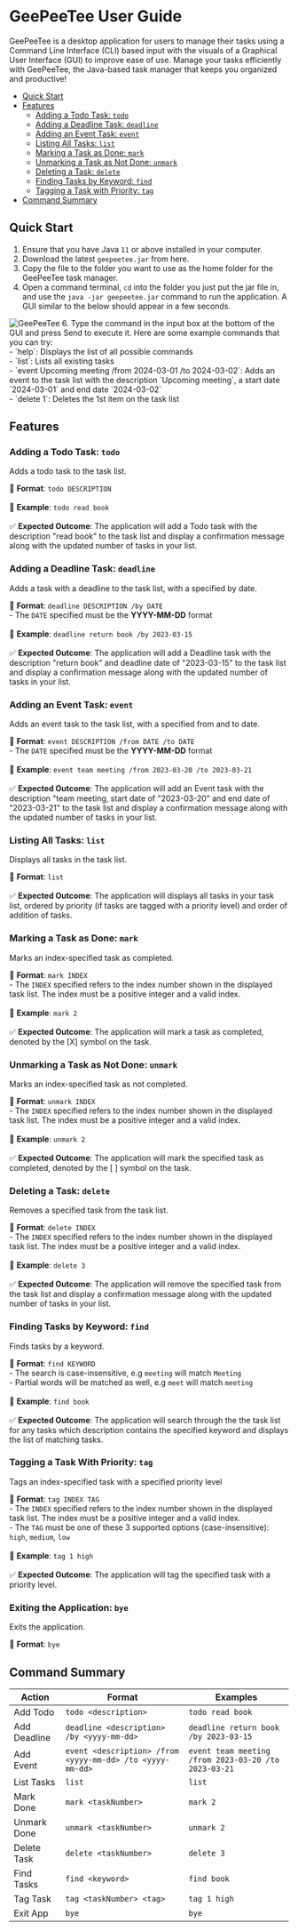 # GeePeeTee User Guide

GeePeeTee is a desktop application for users to manage their tasks using a Command Line Interface (CLI) based input with the visuals of a Graphical User Interface (GUI) to improve ease of use. Manage your tasks efficiently with GeePeeTee, the Java-based task manager that keeps you organized and productive!

- [Quick Start](#quick-start)
- [Features](#features)
  - [Adding a Todo Task: `todo`](#adding-a-todo-task-todo)
  - [Adding a Deadline Task: `deadline`](#adding-a-deadline-task-deadline)
  - [Adding an Event Task: `event`](#adding-an-event-task-event)
  - [Listing All Tasks: `list`](#listing-all-tasks-list)
  - [Marking a Task as Done: `mark`](#marking-a-task-as-done-mark)
  - [Unmarking a Task as Not Done: `unmark`](#unmarking-a-task-as-not-done-unmark)
  - [Deleting a Task: `delete`](#deleting-a-task-delete)
  - [Finding Tasks by Keyword: `find`](#finding-tasks-by-keyword-find)
  - [Tagging a Task with Priority: `tag`](#tagging-a-task-with-priority-tag)
- [Command Summary](#command-summary)


## Quick Start
  1. Ensure that you have Java `11` or above installed in your computer.
  2. Download the latest `geepeetee.jar` from here.
  3. Copy the file to the folder you want to use as the home folder for the GeePeeTee task manager.
  4. Open a command terminal, `cd` into the folder you just put the jar file in, and use the `java -jar geepeetee.jar` command to run the application. A GUI similar to the below should appear in a few seconds.
  <img src="./Ui.png" alt="GeePeeTee">
  6. Type the command in the input box at the bottom of the GUI and press Send to execute it. Here are some example commands that you can try: <br>
    - `help`: Displays the list of all possible commands <br>
    - `list`: Lists all existing tasks <br>
    - `event Upcoming meeting /from 2024-03-01 /to 2024-03-02`: Adds an event to the task list with the description `Upcoming meeting`, a start date `2024-03-01` and end date `2024-03-02` <br>
    - `delete 1`: Deletes the 1st item on the task list


## Features

### Adding a Todo Task: `todo`
Adds a todo task to the task list.

🔹 **Format**: `todo DESCRIPTION`<br><br>
🌟 **Example**: `todo read book`<br><br>
✅ **Expected Outcome**: The application will add a Todo task with the description "read book" to the task list and display a confirmation message along with the updated number of tasks in your list.


### Adding a Deadline Task: `deadline`
Adds a task with a deadline to the task list, with a specified by date.

🔹 **Format**: `deadline DESCRIPTION /by DATE`<br> 
    - The `DATE` specified must be the <strong>YYYY-MM-DD</strong> format <br>
<br>
🌟 **Example**: `deadline return book /by 2023-03-15`<br><br>
✅ **Expected Outcome**: The application will add a Deadline task with the description "return book" and deadline date of "2023-03-15" to the task list and display a confirmation message along with the updated number of tasks in your list.


### Adding an Event Task: `event`

Adds an event task to the task list, with a specified from and to date.

🔹 **Format**: `event DESCRIPTION /from DATE /to DATE`<br>
    - The `DATE` specified must be the <strong>YYYY-MM-DD</strong> format <br>
<br>
🌟 **Example**: `event team meeting /from 2023-03-20 /to 2023-03-21`<br><br>
✅ **Expected Outcome**: The application will add an Event task with the description "team meeting, start date of "2023-03-20" and end date of "2023-03-21" to the task list and display a confirmation message along with the updated number of tasks in your list.


### Listing All Tasks: `list`

Displays all tasks in the task list.

🔹 **Format**: `list`<br><br>
✅ **Expected Outcome**: The application will displays all tasks in your task list, ordered by priority (if tasks are tagged with a priority level) and order of addition of tasks.


### Marking a Task as Done: `mark`

Marks an index-specified task as completed.

🔹 **Format**: `mark INDEX`<br>
    - The `INDEX` specified refers to the index number shown in the displayed task list. The index must be a positive integer and a valid index.<br>
<br>
🌟 **Example**: `mark 2`<br><br>
✅ **Expected Outcome**: The application will mark a task as completed, denoted by the [X] symbol on the task.


### Unmarking a Task as Not Done: `unmark`

Marks an index-specified task as not completed.

🔹 **Format**: `unmark INDEX`<br>
    - The `INDEX` specified refers to the index number shown in the displayed task list. The index must be a positive integer and a valid index.<br>
<br>
🌟 **Example**: `unmark 2`<br><br>
✅ **Expected Outcome**: The application will mark the specified task as completed, denoted by the [ ] symbol on the task.


### Deleting a Task: `delete`

Removes a specified task from the task list.

🔹 **Format**: `delete INDEX`<br>
    - The `INDEX` specified refers to the index number shown in the displayed task list. The index must be a positive integer and a valid index.<br>
<br>
🌟 **Example**: `delete 3`<br><br>
✅ **Expected Outcome**: The application will remove the specified task from the task list and display a confirmation message along with the updated number of tasks in your list.


### Finding Tasks by Keyword: `find`

Finds tasks by a keyword.

🔹 **Format**: `find KEYWORD`<br>
    - The search is case-insensitive, e.g `meeting` will match `Meeting`<br>
    - Partial words will be matched as well, e.g `meet` will match `meeting`<br>
<br>
🌟 **Example**: `find book`<br><br>
✅ **Expected Outcome**: The application will search through the the task list for any tasks which description contains the specified keyword and displays the list of matching tasks.


### Tagging a Task With Priority: `tag`

Tags an index-specified task with a specified priority level

🔹 **Format**: `tag INDEX TAG`<br>
    - The `INDEX` specified refers to the index number shown in the displayed task list. The index must be a positive integer and a valid index.<br>
    - The `TAG` must be one of these 3 supported options (case-insensitive): `high`, `medium`, `low`<br>
<br>
🌟 **Example**: `tag 1 high`<br><br>
✅ **Expected Outcome**: The application will tag the specified task with a priority level.


### Exiting the Application: `bye`

Exits the application.

🔹 **Format**: `bye`<br>

## Command Summary 

| Action        | Format                                                  | Examples |
|---------------|---------------------------------------------------------|-----------------|
| Add Todo      | `todo <description>`                                    | `todo read book`|
| Add Deadline  | `deadline <description> /by <yyyy-mm-dd>`               | `deadline return book /by 2023-03-15` |
| Add Event     | `event <description> /from <yyyy-mm-dd> /to <yyyy-mm-dd>` | `event team meeting /from 2023-03-20 /to 2023-03-21` |
| List Tasks    | `list`                                                  | `list`|
| Mark Done     | `mark <taskNumber>`                                     | `mark 2`|
| Unmark Done   | `unmark <taskNumber>`                                   | `unmark 2`|
| Delete Task   | `delete <taskNumber>`                                   | `delete 3`|
| Find Tasks    | `find <keyword>`                                        | `find book`|
| Tag Task      | `tag <taskNumber> <tag>`                                | `tag 1 high`|
| Exit App      | `bye`                                                   | `bye`|


